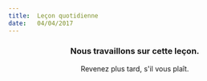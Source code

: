 ```yaml
---
title:  Leçon quotidienne
date:   04/04/2017
---
```


### <center>Nous travaillons sur cette leçon.</center>
<center>Revenez plus tard, s'il vous plaît.</center>